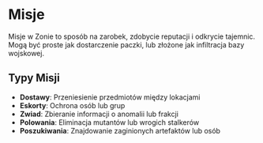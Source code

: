 # Misje

Misje w Zonie to sposób na zarobek, zdobycie reputacji i odkrycie tajemnic. Mogą być proste jak dostarczenie paczki, lub złożone jak infiltracja bazy wojskowej.

## Typy Misji
- **Dostawy**: Przeniesienie przedmiotów między lokacjami
- **Eskorty**: Ochrona osób lub grup
- **Zwiad**: Zbieranie informacji o anomalii lub frakcji
- **Polowania**: Eliminacja mutantów lub wrogich stalkerów
- **Poszukiwania**: Znajdowanie zaginionych artefaktów lub osób